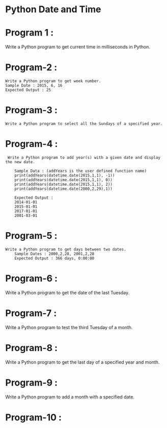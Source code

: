# Python Date and Time

# Program 1 :
   Write a Python program to get current time in milliseconds in Python.

# Program-2 : 
    Write a Python program to get week number. 
    Sample Date : 2015, 6, 16
    Expected Output : 25

# Program-3 :
    Write a Python program to select all the Sundays of a specified year.

# Program-4 :
     Write a Python program to add year(s) with a given date and display the new date. 

        Sample Data : (addYears is the user defined function name)
        print(addYears(datetime.date(2015,1,1), -1))
        print(addYears(datetime.date(2015,1,1), 0))
        print(addYears(datetime.date(2015,1,1), 2))
        print(addYears(datetime.date(2000,2,29),1))

        Expected Output :
        2014-01-01
        2015-01-01
        2017-01-01
        2001-03-01

# Program-5 :  
    Write a Python program to get days between two dates. 
        Sample Dates : 2000,2,28, 2001,2,28
        Expected Output : 366 days, 0:00:00

# Program-6 : 
   Write a Python program to get the date of the last Tuesday.


# Program-7 :
   Write a Python program to test the third Tuesday of a month.

# Program-8 :
   Write a Python program to get the last day of a specified year and month.

# Program-9 :
   Write a Python program to add a month with a specified date.

# Program-10 :
   
